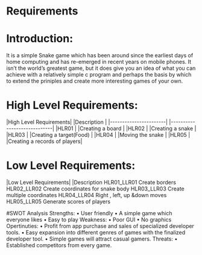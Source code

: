 
# Requirements
# Introduction:
It is a simple Snake game which has been around since the earliest days of home computing and has re-emerged in recent years on mobile phones.
It isn’t the world’s greatest game, but it does give you an idea of what you can achieve with a relatively simple c program and perhaps the basis by which to extend the priniples and create more interesting games of your own.
# High Level Requirements:
|High Level Requirements|	|Description                  |
|-----------------------|   |-----------------------------|
|HLR01	                |   |Creating a board             |
|HLR02	                |   |Creating a snake             |
|HLR03	                |   |Creating a target(Food)      |
|HLR04	                |   |Moving the snake             |
|HLR05	                |   |Creating a records of players|
 
# Low Level Requirements:
|Low Level Requirements|	|Description
HLR01_LLR01	Create borders 
HLR02_LLR02	Create coordinates for snake body
HLR03_LLR03	Create multiple coordinates
HLR04_LLR04	Right , left, up &down moves
HLR05_LLR05	Generate scores of players

#SWOT Analysis
Strengths:
•	User friendly
•	A simple game which everyone likes
•	Easy to play
Weakness:
•	Poor GUI
•	No graphics
Opertinuties:
•	Profit from app purchase and sales of specialized developer tools.
•	Easy expansion into different genres of games with the finalized developer tool.
•	Simple games will attract casual gamers.
Threats:
•	Established competitors from every game.


